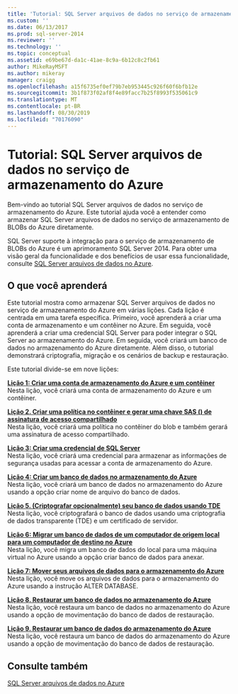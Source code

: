 ```yaml
---
title: 'Tutorial: SQL Server arquivos de dados no serviço de armazenamento do Azure | Microsoft Docs'
ms.custom: ''
ms.date: 06/13/2017
ms.prod: sql-server-2014
ms.reviewer: ''
ms.technology: ''
ms.topic: conceptual
ms.assetid: e69be67d-da1c-41ae-8c9a-6b12c8c2fb61
author: MikeRayMSFT
ms.author: mikeray
manager: craigg
ms.openlocfilehash: a15f6735ef0ef79b7eb953445c926f60f6bfb12e
ms.sourcegitcommit: 3b1f873f02af8f4e89facc7b25f8993f535061c9
ms.translationtype: MT
ms.contentlocale: pt-BR
ms.lasthandoff: 08/30/2019
ms.locfileid: "70176090"
---
```

# <a name="tutorial-sql-server-data-files-in-azure-storage-service"></a>Tutorial: SQL Server arquivos de dados no serviço de armazenamento do Azure
  Bem-vindo ao tutorial SQL Server arquivos de dados no serviço de armazenamento do Azure. Este tutorial ajuda você a entender como armazenar SQL Server arquivos de dados no serviço de armazenamento de BLOBs do Azure diretamente.  
  
 SQL Server suporte à integração para o serviço de armazenamento de BLOBs do Azure é um aprimoramento SQL Server 2014. Para obter uma visão geral da funcionalidade e dos benefícios de usar essa funcionalidade, consulte [SQL Server arquivos de dados no Azure](databases/sql-server-data-files-in-microsoft-azure.md).  
  
## <a name="what-you-will-learn"></a>O que você aprenderá  
 Este tutorial mostra como armazenar SQL Server arquivos de dados no serviço de armazenamento do Azure em várias lições. Cada lição é centrada em uma tarefa específica. Primeiro, você aprenderá a criar uma conta de armazenamento e um contêiner no Azure. Em seguida, você aprenderá a criar uma credencial SQL Server para poder integrar o SQL Server ao armazenamento do Azure. Em seguida, você criará um banco de dados no armazenamento do Azure diretamente. Além disso, o tutorial demonstrará criptografia, migração e os cenários de backup e restauração.  
  
 Este tutorial divide-se em nove lições:  
  
 **[Lição 1: Criar uma conta de armazenamento do Azure e um contêiner](../tutorials/lesson-1-create-windows-azure-storage-account-and-container.md)**  
 Nesta lição, você criará uma conta de armazenamento do Azure e um contêiner.  
  
 **[Lição 2. Criar uma política no contêiner e gerar uma chave SAS &#40;&#41; de assinatura de acesso compartilhado](lesson-1-create-stored-access-policy-and-shared-access-signature.md)**  
 Nesta lição, você criará uma política no contêiner do blob e também gerará uma assinatura de acesso compartilhado.  
  
 **[Lição 3: Criar uma credencial de SQL Server](lesson-2-create-a-sql-server-credential-using-a-shared-access-signature.md)**  
 Nesta lição, você criará uma credencial para armazenar as informações de segurança usadas para acessar a conta de armazenamento do Azure.  
  
 **[Lição 4: Criar um banco de dados no armazenamento do Azure](../relational-databases/lesson-3-database-backup-to-url.md)**  
 Nesta lição, você criará um banco de dados no armazenamento do Azure usando a opção criar nome de arquivo do banco de dados.  
  
 **[Lição 5. &#40;Criptografar opcionalmente&#41; seu banco de dados usando TDE](../relational-databases/lesson-4-restore-database-to-virtual-machine-from-url.md)**  
 Nesta lição, você criptografará o banco de dados usando uma criptografia de dados transparente (TDE) e um certificado de servidor.  
  
 **[Lição 6: Migrar um banco de dados de um computador de origem local para um computador de destino no Azure](lesson-5-backup-database-using-file-snapshot-backup.md)**  
 Nesta lição, você migra um banco de dados do local para uma máquina virtual no Azure usando a opção criar banco de dados para anexar.  
  
 **[Lição 7: Mover seus arquivos de dados para o armazenamento do Azure](../relational-databases/lesson-6-generate-activity-and-backup-log-using-file-snapshot-backup.md)**  
 Nesta lição, você move os arquivos de dados para o armazenamento do Azure usando a instrução ALTER DATABASE.  
  
 **[Lição 8. Restaurar um banco de dados no armazenamento do Azure](../relational-databases/lesson-7-restore-a-database-to-a-point-in-time.md)**  
 Nesta lição, você restaura um banco de dados no armazenamento do Azure usando a opção de movimentação do banco de dados de restauração.  
  
 **[Lição 9. Restaurar um banco de dados do armazenamento do Azure](lesson-8-restore-as-new-database-from-log-backup.md)**  
 Nesta lição, você restaura um banco de dados do armazenamento do Azure usando a opção de movimentação do banco de dados de restauração.  
  
## <a name="see-also"></a>Consulte também  
 [SQL Server arquivos de dados no Azure](databases/sql-server-data-files-in-microsoft-azure.md)  
  
  
